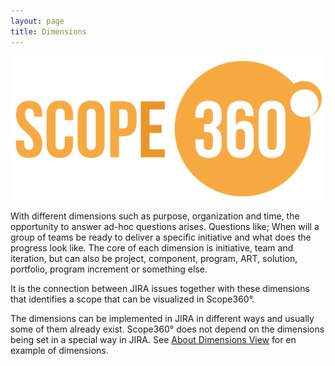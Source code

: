 ```yaml
---
layout: page
title: Dimensions
---
```

![logo](assets/images/logos/scope360logo.svg)

With different dimensions such as purpose, organization and time, the opportunity to answer ad-hoc questions arises. Questions like; When will a group of teams be ready to deliver a specific initiative and what does the progress look like. The core of each dimension is initiative, team and iteration, but can also be project, component, program, ART, solution, portfolio, program increment or something else.

It is the connection between JIRA issues together with these dimensions that identifies a scope that can be visualized in Scope360°.

The dimensions can be implemented in JIRA in different ways and usually some of them already exist. Scope360° does not depend on the dimensions being set in a special way in JIRA. See [About Dimensions View](/views/dimensions.html) for en example of dimensions.
